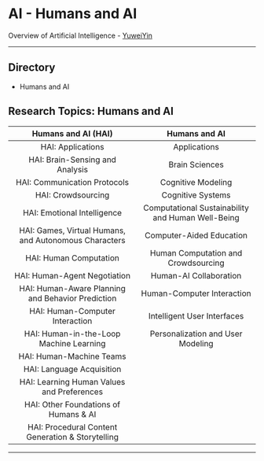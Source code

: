 # AI - Humans and AI

Overview of Artificial Intelligence - [YuweiYin](https://github.com/YuweiYin)

---

## Directory

- Humans and AI

## Research Topics: Humans and AI

Humans and AI (HAI) | Humans and AI
:-: | :-:
HAI: Applications | Applications
HAI: Brain-Sensing and Analysis | Brain Sciences
HAI: Communication Protocols | Cognitive Modeling
HAI: Crowdsourcing | Cognitive Systems
HAI: Emotional Intelligence | Computational Sustainability and Human Well-Being
HAI: Games, Virtual Humans, and Autonomous Characters | Computer-Aided Education
HAI: Human Computation | Human Computation and Crowdsourcing
HAI: Human-Agent Negotiation | Human-AI Collaboration
HAI: Human-Aware Planning and Behavior Prediction | Human-Computer Interaction
HAI: Human-Computer Interaction | Intelligent User Interfaces
HAI: Human-in-the-Loop Machine Learning | Personalization and User Modeling
HAI: Human-Machine Teams | 
HAI: Language Acquisition | 
HAI: Learning Human Values and Preferences | 
HAI: Other Foundations of Humans & AI | 
HAI: Procedural Content Generation & Storytelling | 

---

